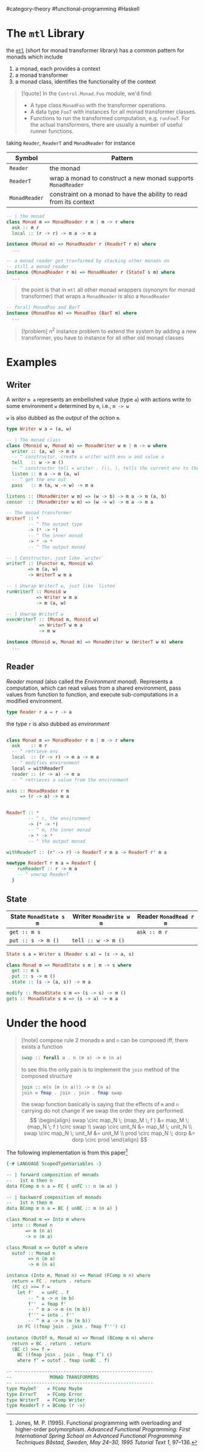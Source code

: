 #category-theory  #functional-programming  #Haskell 


# The `mtl` Library

the [`mtl`](https://hackage.haskell.org/package/mtl) (short for monad transformer library) has a common pattern for monads which include
1. a monad, each provides a context
2. a monad transformer
3. a monad class, identifies the functionality of the context

> [!quote]
> In the `Control.Monad.Foo` module, we'd find:
>
> -   A type class `MonadFoo` with the transformer operations.
> -   A data type `FooT` with instances for all monad transformer classes.
> -   Functions to run the transformed computation, e.g. `runFooT`. For the actual transformers, there are usually a number of useful runner functions.

taking `Reader`, `ReaderT` and `MonadReader`  for instance

| Symbol       | Pattern                                                              |
| ------------- | -------------------------------------------------------------------- |
| `Reader`      | the monad                                                            |
| `ReaderT`     | wrap a monad to construct a new monad supports `MonadReader`         |
| `MonadReader` | constraint on a monad to have the ability to read from its context | 

```haskell
-- | the monad 
class Monad m => MonadReader r m | m -> r where 
  ask :: m r
  local :: (r -> r) -> m a -> m a

instance (Monad m) => MonadReader r (ReaderT r m) where 
  ...

-- a monad reader get tranformed by stacking other monads on 
-- still a monad reader
instance (MonadReader r m) => MonadReader r (StateT s m) where
  ...
```

> the point is that in `mtl` all other monad wrappers (synonym for monad transformer) that wraps a `MonadReader` is also a `MonadReader`

```haskell
-- forall MonadFoo and BarT
instance (MonadFoo m) => MonadFoo (BarT m) where
  ...
```


> [!problem]   $n^2$ instance problem
> to extend the system by adding a new transformer, you have to instance for all other old monad classes


# Examples

## Writer

A _writer_ `m a` represents an embellished value (type `a`) with actions write to some environment `w` determined by `m`, i.e., `m -> w`

`w` is also dubbed as the _output_ of the _action_ `m`.

```haskell
type Writer w a = (a, w)
```

```haskell
-- | The monad class
class (Monoid w, Monad m) => MonadWriter w m | m -> w where 
  writer :: (a, w) -> m a
  -- ^ constructor, create a writer with env w and value a
  tell   :: w -> m ()
  -- ^ constructor tell = writer . ((), ), tells the current env to the monad
  listen :: m a -> m (a, w)
  -- ^ get the env out
  pass   :: m (a, w -> w) -> m a

listens :: (MonadWriter w m) => (w -> b) -> m a -> m (a, b)
censor  :: (MonadWriter w m) => (w -> w) -> m a -> m a

-- The monad transformer
WriterT :: * 
        -- ^ The output type
        -> (* -> *) 
        -- ^ The inner monad
        -> * -> *
        -- ^ The output monad

-- | Constructor, just like `writer`
writerT :: (Functor m, Monoid w)
        => m (a, w)
        -> WriterT w m a

-- | Unwrap WriterT w, just like `listen`
runWriterT :: Monoid w
           => Writer w m a
           -> m (a, w)

-- | Unwrap WriterT w
execWriterT :: (Monad m, Monoid w) 
            => WriterT w m a
            -> m w

instance (Monoid w, Monad m) => MonadWriter w (WriterT w m) where 
  ...

```

## Reader

_Reader monad_ (also called the _Environment monad_). Represents a computation, which can read values from a shared environment, pass values from function to function, and execute sub-computations in a modified environment.

```haskell
type Reader r a = r -> a
```

the type `r` is also dubbed as _environment_

```haskell

class Monad m => MonadReader r m | m -> r where
  ask    :: m r
  -- ^ retrieve env
  local  :: (r -> r) -> m a -> m a
  -- ^ modifies environment
  local = withReaderT
  reader :: (r -> a) -> m a
  -- ^ retrieves a value from the environment

asks :: MonadReader r m 
     => (r -> a) -> m a


ReaderT :: * 
        -- ^ r, the environment
        -> (* -> *) 
        -- ^ m, the inner monad
        -> * -> *
        -- ^ the output monad

withReaderT :: (r' -> r) -> ReaderT r m a -> ReaderT r' m a

newtype ReaderT r m a = ReaderT { 
    runReaderT :: r -> m a 
    -- ^ unwrap ReaderT
  }
```


## State

| State `MonadState s m` | Writer `MonadWrite w m` | Reader `MonadRead r m` |
| ---------------------- | ----------------------- | ---------------------- |
| `get :: m s`           |                         | `ask :: m r`           |
| `put :: s -> m ()`     | `tell :: w -> m ()`     |                        |

```haskell
State s a = Writer s (Reader s a) = (s -> a, s)
```

```haskell
class Monad m => MonadState s m | m -> s where 
  get :: m s
  put :: s -> m ()
  state :: (s -> (a, s)) -> m a

modify :: MonadState s m => (s -> s) -> m ()
gets :: MonadState s m => (s -> a) -> m a
```

# Under the hood


>[!note] compose rule 
> 2 monads `m` and `n` can be composed iff, there exists a function 
> 
> ```haskell 
> swap :: forall a . n (m a) -> m (n a)
> ```
> to see this the only pain is to implement the `join` method of the composed structure
> ```haskell
> join :: m(n (m (n a))) -> m (n a)
> join = fmap . join . join . fmap swap
> ```
> the swap function basically is saying that the effects of `m` and `n` carrying do not change
> if we swap the order they are performed.
> $$
> \begin{align}
> swap \circ map_N \; (map_M \; f ) &= map_M \; (map_N \; f ) \circ swap \\
> swap \circ unit_N &= map_M \; unit_N \\
> swap \circ map_N \; unit_M &= unit_M \\
> prod \circ map_N \; dorp &= dorp \circ prod 
> \end{align}
> $$


The following implementation is from this paper[^1]

```haskell
{-# LANGUAGE ScopedTypeVariables -}

-- | forward composition of monads
--   1st m then n
data FComp m n a = FC { unFC :: n (m a) }

-- | backword composition of monads
--   1st n then m
data BComp m n a = BC { unBC :: m (n a) }

class Monad m => Into m where 
  into :: Monad n 
       => m (n a)
       -> n (m a)

class Monad m => OutOf m where 
  outof :: Monad n 
        => n (m a)
        -> m (n a)

instance (Into m, Monad n) => Monad (FComp m n) where 
  return = FC . return . return 
  (FC c) >>= f = 
    let f'   = unFC . f  
        -- ^ a -> n (m b)
        f''  = fmap f' 
        -- ^ m a -> m (n (m b))
        f''' = into . f''
        -- ^ m a -> n (m (m b))
    in FC ((fmap join . join . fmap f''') c)
    
instance (OutOf m, Monad n) => Monad (BComp m n) where 
  return = BC . return . return 
  (BC c) >>= f = 
    BC ((fmap join . join . fmap f’) c) 
    where f’ = outof . fmap (unBC . f)

-- ---------------------------------------------------
--              MONAD TRANSFORMERS
-- ---------------------------------------------------
type MaybeT    = FComp Maybe 
type ErrorT    = FComp Error 
type WriterT   = FComp Writer 
type ReaderT r = BComp (r ->)
```



[^1]: Jones, M. P. (1995). Functional programming with overloading and higher-order polymorphism. _Advanced Functional Programming: First International Spring School on Advanced Functional Programming Techniques Båstad, Sweden, May 24–30, 1995 Tutorial Text 1_, 97–136.